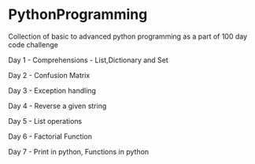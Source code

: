 # PythonProgramming

Collection of basic to advanced python programming as a part of 100 day code challenge

Day 1 - Comprehensions - List,Dictionary and Set

Day 2 - Confusion Matrix

Day 3 - Exception handling 

Day 4 - Reverse a given string

Day 5 - List operations

Day 6 - Factorial Function

Day 7 - Print in python, Functions in python
